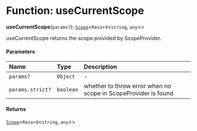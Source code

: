 # Function: useCurrentScope

**useCurrentScope**(`params?`): [`Scope`](/en/auto-docs/editor/classes/Scope.md)<`Record`<`string`, `any`>>

useCurrentScope returns the scope provided by ScopeProvider.

#### Parameters

| Name | Type | Description |
| :------ | :------ | :------ |
| `params?` | `Object` | - |
| `params.strict?` | `boolean` | whether to throw error when no scope in ScopeProvider is found |

#### Returns

[`Scope`](/en/auto-docs/editor/classes/Scope.md)<`Record`<`string`, `any`>>
